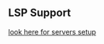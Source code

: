 ## LSP Support

[look here for servers setup](https://external.ink?to=/github.com/neovim/nvim-lspconfig/blob/master/doc/server_configurations.md)
